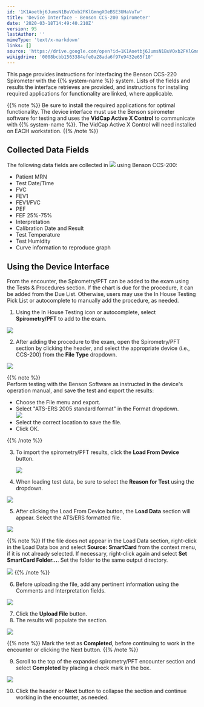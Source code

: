 ```yaml
---
id: '1K1Aoetbj6JumsN1BuVOxb2FKlGmngXOeBSE3UHaVuTw'
title: 'Device Interface - Benson CCS-200 Spirometer'
date: '2020-03-18T14:49:40.210Z'
version: 95
lastAuthor: ''
mimeType: 'text/x-markdown'
links: []
source: 'https://drive.google.com/open?id=1K1Aoetbj6JumsN1BuVOxb2FKlGmngXOeBSE3UHaVuTw'
wikigdrive: '0008bcbb1563384efe0a28ada6f97e9432e65f10'
---
```

This page provides instructions for interfacing the Benson CCS-220 Spirometer with the {{% system-name %}} system. Lists of the fields and results the interface retrieves are provided, and instructions for installing required applications for functionality are linked, where applicable.

{{% note %}}
Be sure to install the required applications for optimal functionality. The device interface must use the Benson spirometer software for testing and uses the **VidCap Active X Control** to communicate with {{% system-name %}}. The VidCap Active X Control will need installed on EACH workstation.
{{% /note %}}

## Collected Data Fields

The following data fields are collected in
![](../device-interface-benson-ccs-200-spirometer.assets/bfbd8ddf9c846e1f985e44f63eaa3e57.png)
using Benson CCS-200:

* Patient MRN
* Test Date/Time
* FVC
* FEV1
* FEV1/FVC
* PEF
* FEF 25%-75%
* Interpretation
* Calibration Date and Result
* Test Temperature
* Test Humidity
* Curve information to reproduce graph

## Using the Device Interface

From the encounter, the Spirometry/PFT can be added to the exam using the Tests & Procedures section. If the chart is due for the procedure, it can be added from the Due List. Otherwise, users may use the In House Testing Pick List or autocomplete to manually add the procedure, as needed.

1. Using the In House Testing icon or autocomplete, select <strong>Spirometry/PFT</strong> to add to the exam.

![](../device-interface-benson-ccs-200-spirometer.assets/5faca738ff0c4c3ef683f54a9a0920ad.png)

2. After adding the procedure to the exam, open the Spirometry/PFT section by clicking the header, and select the appropriate device (i.e., CCS-200) from the <strong>File Type</strong> dropdown.

![](../device-interface-benson-ccs-200-spirometer.assets/55935597082d547d8b6b54857e9bb7da.png)

{{% note %}}  
Perform testing with the Benson Software as instructed in the device's operation manual, and save the test and export the results:

* Choose the File menu and export.
* Select "ATS-ERS 2005 standard format" in the Format dropdown.  
    ![](../device-interface-benson-ccs-200-spirometer.assets/60f918983155be183ce17b7c6ea54027.png)
* Select the correct location to save the file.
* Click OK.

{{% /note %}}

3. To import the spirometry/PFT results, click the <strong>Load From Device</strong> button.

    ![](../device-interface-benson-ccs-200-spirometer.assets/dda14acc97e4e778f9209f1b90689433.png)
4. When loading test data, be sure to select the <strong>Reason for Test</strong> using the dropdown.

![](../device-interface-benson-ccs-200-spirometer.assets/cc2aa9568eae174a7543770ab9bae7b0.png)

5. After clicking the Load From Device button, the <strong>Load Data</strong> section will appear. Select the ATS/ERS formatted file.

![](../device-interface-benson-ccs-200-spirometer.assets/cf93e11584bb4e3e486d93da3032fc81.png)

{{% note %}}
If the file does not appear in the Load Data section, right-click in the Load Data box and select **Source: SmartCard** from the context menu, if it is not already selected. If necessary, right-click again and select **Set SmartCard Folder...**. Set the folder to the same output directory.

![](../device-interface-benson-ccs-200-spirometer.assets/d086ddb8043a99d284deef54638ea7a1.png)
{{% /note %}}

6. Before uploading the file, add any pertinent information using the Comments and Interpretation fields.

![](../device-interface-benson-ccs-200-spirometer.assets/7cf1e42ade44ce15337c0910dabb1cb3.png)

7. Click the <strong>Upload File</strong> button.
8. The results will populate the section.

![](../device-interface-benson-ccs-200-spirometer.assets/8304e99670b8897cfbd11fa2dd1b0b97.png)

{{% note %}}
Mark the test as **Completed**, before continuing to work in the encounter or clicking the Next button.
{{% /note %}}

9. Scroll to the top of the expanded spirometry/PFT encounter section and select <strong>Completed</strong> by placing a check mark in the box.

![](../device-interface-benson-ccs-200-spirometer.assets/5ff07d41497f6a0bb25ed84e645cb1b8.png)

10. Click the header or <strong>Next</strong> button to collapse the section and continue working in the encounter, as needed.
